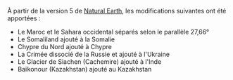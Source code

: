 À partir de la version 5 de [Natural Earth](https://www.naturalearthdata.com/), les modifications suivantes ont été apportées :
+ Le Maroc et le Sahara occidental séparés selon le parallèle 27,66°
+ Le Somaliland ajouté à la Somalie
+ Chypre du Nord ajouté à Chypre
+ La Crimée dissocié de la Russie et ajouté à l'Ukraine
+ Le Glacier de Siachen (Cachemire) ajouté à l'Inde
+ Baïkonour (Kazakhstan) ajouté au Kazakhstan